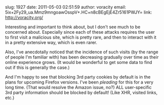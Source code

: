 slug:    1927
date:    2011-05-03 02:51:59
author:  voracity
email:   5ix+2Fy29_ua.Mmz9mngoawOsspV+.HC+n8cBEgEjE4Zr5161PWJY=
link:     http://voracity.org/

Interesting and important to think about, but I don't see much to be
concerned about. Especially since each of these attacks requires the
user to first visit a malicious site, which is pretty rare, and then
to interact with it in a pretty extensive way, which is even rarer.

Also, I've anecdotally noticed that the incidence of such visits (by
the range of people I'm familiar with) has been decreasing gradually
over time as their online experience grows. (It would be wonderful to
get some data to find out if this is generally the case.)

And I'm happy to see that blocking 3rd party cookies by default is in
the plans for upcoming Firefox versions. I've been *pleading* for this
for a very long time. (That would resolve the Amazon issue, no?) ALL
user-specific 3rd party information should be blocked by default!
(Like XHR, visited links, etc.)
